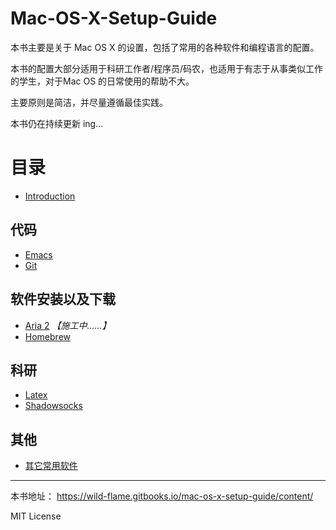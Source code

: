 # Mac-OS-X-Setup-Guide

本书主要是关于 Mac OS X 的设置，包括了常用的各种软件和编程语言的配置。

本书的配置大部分适用于科研工作者/程序员/码农，也适用于有志于从事类似工作的学生，对于Mac OS 的日常使用的帮助不大。

主要原则是简洁，并尽量遵循最佳实践。

本书仍在持续更新 ing...


# 目录

* [Introduction](README.md)


## 代码
* [Emacs](emacs.md)
* [Git](git.md)

## 软件安装以及下载
* [Aria 2](aria_2.md)  *【施工中……】*
* [Homebrew](homebrew.md)
 
## 科研
* [Latex](latex.md)
* [Shadowsocks](shadowsocks.md)

## 其他

* [其它常用软件](Others.md)

---

本书地址： https://wild-flame.gitbooks.io/mac-os-x-setup-guide/content/

MIT License
